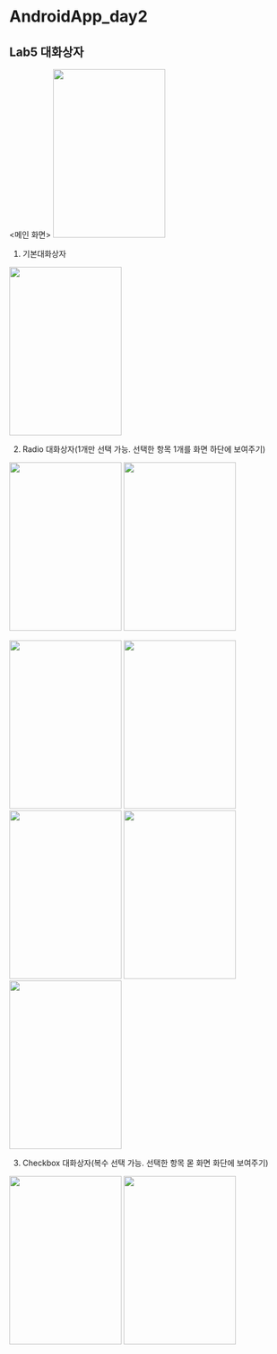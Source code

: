 # AndroidApp_day2

## Lab5 대화상자
<메인 화면>
<img src = "https://user-images.githubusercontent.com/70666097/124224760-3d231a80-db41-11eb-83a6-2123e8560dc5.png" width="200" height="300">

1. 기본대화상자

<img src = "https://user-images.githubusercontent.com/70666097/124224763-3e544780-db41-11eb-9dca-f766b4c991e1.png" width="200" height="300">

2. Radio 대화상자(1개만 선택 가능. 선택한 항목 1개를 화면 하단에 보여주기)

<img src = "https://user-images.githubusercontent.com/70666097/124224765-3eecde00-db41-11eb-8c78-512ad8a1f0e2.png" width="200" height="300"> <img src = "https://user-images.githubusercontent.com/70666097/124224774-4318fb80-db41-11eb-8b89-bdb9df1777ef.png" width="200" height="300">

<img src = "https://user-images.githubusercontent.com/70666097/124224777-444a2880-db41-11eb-824d-c2291ab8cef6.png" width="200" height="300">
<img src = "https://user-images.githubusercontent.com/70666097/124224778-44e2bf00-db41-11eb-8e0b-fa90bc490b07.png" width="200" height="300">
<img src = "https://user-images.githubusercontent.com/70666097/124224780-44e2bf00-db41-11eb-8cc1-5cfff14769dc.png" width="200" height="300">
<img src = "https://user-images.githubusercontent.com/70666097/124224781-457b5580-db41-11eb-8114-4c719981d48e.png" width="200" height="300">
<img src = "https://user-images.githubusercontent.com/70666097/124224782-457b5580-db41-11eb-9bd1-c66c2b9e398f.png" width="200" height="300">

3. Checkbox 대화상자(복수 선택 가능. 선택한 항목 몯 화면 화단에 보여주기)

<img src = "https://user-images.githubusercontent.com/70666097/124224786-46ac8280-db41-11eb-8015-9c5c45367263.png" width="200" height="300"> <img src = "https://user-images.githubusercontent.com/70666097/124224784-4613ec00-db41-11eb-8e2f-63e869448d44.png" width="200" height="300">

